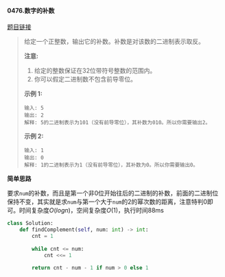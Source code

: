 #### 0476.数字的补数

[题目链接](https://leetcode-cn.com/problems/number-complement)

> 给定一个正整数，输出它的补数。补数是对该数的二进制表示取反。
>
> **注意:**
>
> 1. 给定的整数保证在32位带符号整数的范围内。
> 2. 你可以假定二进制数不包含前导零位。
>
> **示例 1:**
>
> ```
> 输入: 5
> 输出: 2
> 解释: 5的二进制表示为101（没有前导零位），其补数为010。所以你需要输出2。
> ```
>
> **示例 2:**
>
> ```
> 输入: 1
> 输出: 0
> 解释: 1的二进制表示为1（没有前导零位），其补数为0。所以你需要输出0。
> ```

**简单思路**

要求```num```的补数，而且是第一个非0位开始往后的二进制的补数，前面的二进制位保持不变，其实就是求```num```与第一个大于```num```的2的幂次数的距离，注意特判0即可。时间复杂度$O(logn)$，空间复杂度$O(1)$，执行时间88ms

```python
class Solution:
    def findComplement(self, num: int) -> int:
        cnt = 1
        
        while cnt <= num:
            cnt <<= 1
        
        return cnt - num - 1 if num > 0 else 1
```

